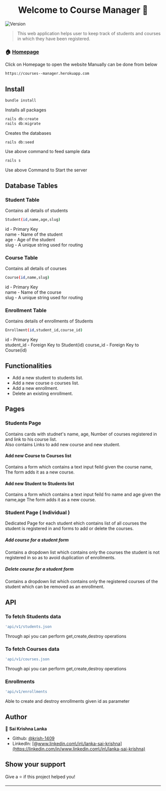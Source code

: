 <h1 align="center">Welcome to Course Manager 👋</h1>
<p>
  <img alt="Version" src="https://img.shields.io/badge/version-0.1.0-blue.svg?cacheSeconds=2592000" />
</p>

> This web application helps user to keep track of students and courses in which they have been registered.

### 🏠 [Homepage](https://courses--manager.herokuapp.com)
Click on Homepage to open the website
Manually can be done from below
```sh
https://courses--manager.herokuapp.com
```

## Install
```sh
bundle install
```
Installs all packages
```sh
rails db:create
rails db:migrate
```
Creates the databases
```sh
rails db:seed
```
Use above command to feed sample data
```sh
rails s
```
Use above Command to Start the server

## Database Tables
### Student Table
Contains all details of students
```sh
Student(id,name,age,slug)
```
id - Primary Key</br>
name - Name of the student</br>
age - Age of the student</br>
slug - A unique string used for routing

### Course Table
Contains all details of courses
```sh
Course(id,name,slug)
```
id - Primary Key</br>
name - Name of the course</br>
slug - A unique string used for routing

### Enrollment Table
Contains details of enrollments of Students
```sh
Enrollment(id,student_id,course_id)
```
id - Primary Key</br>
student_id - Foreign Key to Student(id)
course_id - Foreign Key to Course(id)

## Functionalities
* Add a new student to students list.
* Add a new course o courses list.
* Add a new enrollment. 
* Delete an existing enrollment.

## Pages
### Students Page
Contains cards with studnet's name, age, Number of courses registered in and link to his course list.</br>
Also contains Links to add new course and new student.
#### Add new Course to Courses list
Contains a form which contains a text input feild given the course name, The form adds it as a new course.
#### Add new Student to Students list
Contains a form which contains a text input feild fro name and age given the name,age The form adds it as a new course.
### Student Page ( Individual )
Dedicated Page for each student ehich contains list of all courses the student is registered in and forms to add or delete the courses.
##### Add course for a student form
Contains a dropdown list which contains only the courses the student is not registered in so as to avoid duplication of enrollments.
##### Delete course for a student form
Contains a dropdown list which contains only the registered courses of the student which can be removed as an enrollment.

## API
### To fetch Students data
```sh
'api/v1/students.json
```
Through api you can perform get,create,destroy operations
### To fetch Courses data
```sh
'api/v1/courses.json
```
Through api you can perform get,create,destroy operations
### Enrollments
```sh
'api/v1/enrollments
```
Able to create and destroy enrollments given id as parameter

## Author

👤 **Sai Krishna Lanka**

* Github: [@krish-1409](https://github.com/krish-1409)
* LinkedIn: [@www.linkedin.com\/in\/lanka-sai-krishna](https://linkedin.com/in/www.linkedin.com\/in\/lanka-sai-krishna)


## Show your support

Give a ⭐️ if this project helped you!

***

